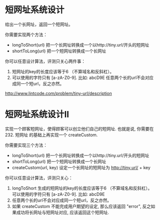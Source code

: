 # 短网址系统设计

给出一个长网址，返回一个短网址。

你需要实现两个方法：
- longToShort(url) 把一个长网址转换成一个以http://tiny.url/开头的短网址
- shortToLong(url) 把一个短网址转换成一个长网址

你可以任意设计算法，评测只关心两件事：
1. 短网址的key的长度应该等于6 （不算域名和反斜杠）。 
2. 可以使用的字符只有 [a-zA-Z0-9]. 比如: abcD9E
任意两个长的url不会对应成同一个短url，反之亦然。

http://www.lintcode.com/problem/tiny-url/description

# 短网址系统设计II
实现一个顾客短网址，使得顾客可以创立他们自己的短网址. 也就是说, 你需要在 232. 短网址 的基础上再实现一个 createCustom.

你需要实现三个方法：

- longToShort(url) 把一个长网址转换成一个以http://tiny.url/开头的短网址
- shortToLong(url) 把一个短网址转换成一个长网址
- createCustom(url, key) 设定一个长网址的短网址为 http://tiny.url/ + key

你可以任意设计算法，评测只关心：
1. longToShort 生成的短网址的key的长度应该等于6 （不算域名和反斜杠）。 可以使用的字符只有 [a-zA-Z0-9]. 比如: abcD9E
2. 任意两个长的url不会对应成同一个短url，反之亦然。
3. 如果 createCustom 不能完成用户期望的设定, 那么应该返回 "error", 反之如果成功将长网址与短网址对应, 应该返回这个短网址.
